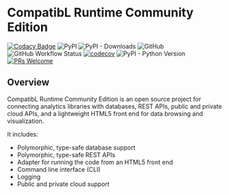 
# CompatibL Runtime Community Edition
[![Codacy Badge](https://api.codacy.com/project/badge/Grade/6ad379f3ad3e4ac99e15816e9f07eeb6)](https://app.codacy.com/gh/exxpe1/test?utm_source=github.com&utm_medium=referral&utm_content=exxpe1/test&utm_campaign=Badge_Grade)
![PyPI](https://img.shields.io/pypi/v/cl-runtime) ![PyPI - Downloads](https://img.shields.io/pypi/dm/cl-runtime) ![GitHub](https://img.shields.io/github/license/exxpe1/test) ![GitHub Workflow Status](https://img.shields.io/github/actions/workflow/status/exxpe1/test/python-package.yml) [![codecov](https://codecov.io/gh/exxpe1/test/branch/master/graph/badge.svg?token=2HAOJT62HU)](https://codecov.io/gh/exxpe1/test) ![PyPI - Python Version](https://img.shields.io/pypi/pyversions/cl-runtime) [![PRs Welcome](https://img.shields.io/badge/PRs-welcome-brightgreen.svg)](https://github.com/exxpe1/test)
## Overview

CompatibL Runtime Community Edition is an open source project 
for connecting analytics libraries with databases, REST APIs,
public and private cloud APIs, and a lightweight HTML5 front
end for data browsing and visualization.

It includes:

* Polymorphic, type-safe database support
* Polymorphic, type-safe REST APIs
* Adapter for running the code from an HTML5 front end 
* Command line interface (CLI)
* Logging
* Public and private cloud support
